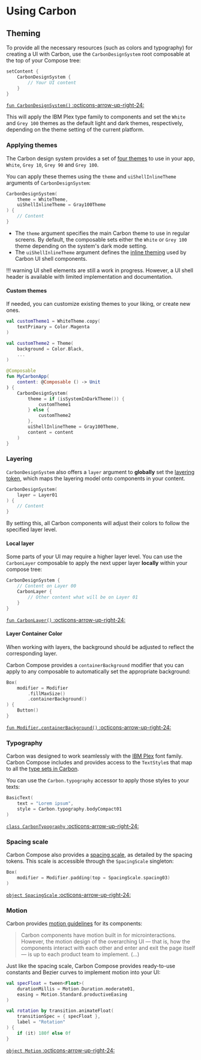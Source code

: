 # Using Carbon

## Theming

To provide all the necessary resources (such as colors and typography) for creating a UI with Carbon, use the 
`CarbonDesignSystem` root composable at the top of your Compose tree:

```kotlin
setContent {
    CarbonDesignSystem {
        // Your UI content
    }
}
```
[`fun CarbonDesignSystem()` :octicons-arrow-up-right-24:](https://gabrieldrn.github.io/carbon-compose/api/-carbon%20-compose/com.gabrieldrn.carbon/-carbon-design-system.html)

This will apply the IBM Plex type family to components and set the `White` and `Grey 100` themes as the default light 
and dark themes, respectively, depending on the theme setting of the current platform.

### Applying themes

The Carbon design system provides a set of [four themes](https://carbondesignsystem.com/elements/color/overview#themes) 
to use in your app, `White`, `Grey 10`, `Grey 90` and `Grey 100`.

You can apply these themes using the `theme` and `uiShellInlineTheme` arguments of `CarbonDesignSystem`:

```kotlin
CarbonDesignSystem(
    theme = WhiteTheme,
    uiShellInlineTheme = Gray100Theme
) {
    // Content
}
```

- The `theme` argument specifies the main Carbon theme to use in regular screens. By default, the composable sets either
  the `White` or `Grey 100` theme depending on the system's dark mode setting.
- The `uiShellInlineTheme` argument defines the 
  [inline theming](https://carbondesignsystem.com/elements/color/usage#inline-theming) used by Carbon UI shell 
  components.

!!! warning
    UI shell elements are still a work in progress. However, a UI shell header is available with limited implementation 
    and documentation.

#### Custom themes

If needed, you can customize existing themes to your liking, or create new ones.

```kotlin
val customTheme1 = WhiteTheme.copy(
    textPrimary = Color.Magenta
)

val customTheme2 = Theme(
    background = Color.Black,
    ...
)

@Composable
fun MyCarbonApp(
    content: @Composable () -> Unit
) {
    CarbonDesignSystem(
        theme = if (isSystemInDarkTheme()) {
            customTheme1
        } else {
            customTheme2
        },
        uiShellInlineTheme = Gray100Theme,
        content = content
    )
}

```

### Layering

`CarbonDesignSystem` also offers a `layer` argument to **globally** set the 
[layering token](https://carbondesignsystem.com/elements/color/usage/#layering-tokens), which maps the layering model 
onto components in your content.

```kotlin
CarbonDesignSystem(
    layer = Layer01
) {
    // Content
}
```

By setting this, all Carbon components will adjust their colors to follow the specified layer level.

#### Local layer

Some parts of your UI may require a higher layer level. You can use the `CarbonLayer` composable to apply the next upper
layer **locally** within your compose tree:

```kotlin
CarbonDesignSystem {
    // Content on Layer 00
    CarbonLayer {
        // Other content what will be on Layer 01
    }
}
```
[`fun CarbonLayer()` :octicons-arrow-up-right-24:](https://gabrieldrn.github.io/carbon-compose/api/-carbon%20-compose/com.gabrieldrn.carbon.foundation.color/-carbon-layer.html)

#### Layer Container Color

When working with layers, the background should be adjusted to reflect the corresponding layer.

Carbon Compose provides a `containerBackground` modifier that you can apply to any composable to automatically set the 
appropriate background:

```kotlin
Box(
    modifier = Modifier
        .fillMaxSize()
        .containerBackground()
) {
    Button()
}
```
[`fun Modifier.containerBackground()` :octicons-arrow-up-right-24:](https://gabrieldrn.github.io/carbon-compose/api/-carbon%20-compose/com.gabrieldrn.carbon.foundation.color/container-background.html)

### Typography

Carbon was designed to work seamlessly with the [IBM Plex](https://www.ibm.com/plex/) font family. Carbon Compose 
includes and provides access to the `TextStyle`s that map to all the 
[type sets in Carbon](https://carbondesignsystem.com/guidelines/typography/type-sets).

You can use the `Carbon.typography` accessor to apply those styles to your texts:

```kotlin
BasicText(
    text = "Lorem ipsum",
    style = Carbon.typography.bodyCompact01
)
```

[`class CarbonTypography` :octicons-arrow-up-right-24:](https://gabrieldrn.github.io/carbon-compose/api/-carbon%20-compose/com.gabrieldrn.carbon.foundation.text/-carbon-typography/index.html)

### Spacing scale

Carbon Compose also provides a [spacing scale](https://carbondesignsystem.com/guidelines/spacing/overview/), as detailed
by the spacing tokens. This scale is accessible through the `SpacingScale` singleton:

```kotlin
Box(
    modifier = Modifier.padding(top = SpacingScale.spacing03)
)
```

[`object SpacingScale` :octicons-arrow-up-right-24:](https://gabrieldrn.github.io/carbon-compose/api/-carbon%20-compose/com.gabrieldrn.carbon.foundation.spacing/-spacing-scale/index.html)

### Motion

Carbon provides [motion guidelines](https://carbondesignsystem.com/elements/motion/overview) for its components:

> Carbon components have motion built in for microinteractions. However, the motion design of the overarching UI — that 
> is, how the components interact with each other and enter and exit the page itself — is up to each product team to 
> implement. (...)

Just like the spacing scale, Carbon Compose provides ready-to-use constants and Bezier curves to implement motion into 
your UI:

```kotlin
val specFloat = tween<Float>(
    durationMillis = Motion.Duration.moderate01,
    easing = Motion.Standard.productiveEasing
)

val rotation by transition.animateFloat(
    transitionSpec = { specFloat },
    label = "Rotation"
) {
    if (it) 180f else 0f
}
```

[`object Motion` :octicons-arrow-up-right-24:](https://gabrieldrn.github.io/carbon-compose/api/-carbon%20-compose/com.gabrieldrn.carbon.foundation.motion/-motion/index.html)
